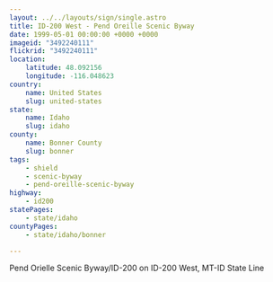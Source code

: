 ```yaml
---
layout: ../../layouts/sign/single.astro
title: ID-200 West - Pend Oreille Scenic Byway
date: 1999-05-01 00:00:00 +0000 +0000
imageid: "3492240111"
flickrid: "3492240111"
location:
    latitude: 48.092156
    longitude: -116.048623
country:
    name: United States
    slug: united-states
state:
    name: Idaho
    slug: idaho
county:
    name: Bonner County
    slug: bonner
tags:
    - shield
    - scenic-byway
    - pend-oreille-scenic-byway
highway:
    - id200
statePages:
    - state/idaho
countyPages:
    - state/idaho/bonner

---
```

Pend Orielle Scenic Byway/ID-200 on ID-200 West, MT-ID State Line